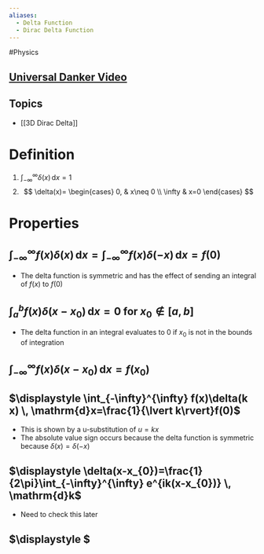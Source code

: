 ```yaml
---
aliases:
  - Delta Function
  - Dirac Delta Function
---
```

#Physics
## [Universal Danker Video](https://www.youtube.com/watch?v=Y8y965ZAmQE)
## Topics
* [[3D Dirac Delta]]
# Definition
1. $\displaystyle \int_{-\infty}^{\infty} \delta(x) \, \mathrm{d}x=1$
2. $$
\delta(x)=
\begin{cases}
0, & x\neq 0 \\
\infty  & x=0
\end{cases}
$$
# Properties
## $\displaystyle \int_{-\infty}^{\infty}f(x)\delta(x)  \, \mathrm{d}x=\int_{-\infty}^{\infty}f(x)\delta(-x)  \, \mathrm{d}x=f(0)$
* The delta function is symmetric and has the effect of sending an integral of $\displaystyle f(x)$ to $\displaystyle f(0)$
## $\displaystyle \int_{a}^{b} f(x)\delta(x-x_{0}) \, \mathrm{d}x=0 \text{ for } x_{0} \notin [a,b]$
* The delta function in an integral evaluates to 0 if $\displaystyle x_{0}$ is not in the bounds of integration
## $\displaystyle \int_{-\infty}^{\infty} f(x)\delta(x-x_{0}) \, \mathrm{d}x=f(x_{0})$
## $\displaystyle \int_{-\infty}^{\infty} f(x)\delta(k x) \, \mathrm{d}x=\frac{1}{\lvert k\rvert}f(0)$
* This is shown by a u-substitution of $\displaystyle u=kx$
* The absolute value sign occurs because the delta function is symmetric because $\displaystyle \delta(x)=\delta(-x)$
## $\displaystyle \delta(x-x_{0})=\frac{1}{2\pi}\int_{-\infty}^{\infty} e^{ik(x-x_{0})} \, \mathrm{d}k$
* Need to check this later
## $\displaystyle $